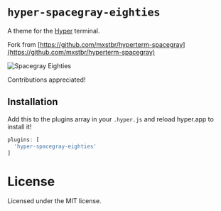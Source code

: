 # `hyper-spacegray-eighties`
A theme for the [Hyper](https://github.com/zeit/hyper) terminal.

Fork from [https://github.com/mxstbr/hyperterm-spacegray](https://github.com/mxstbr/hyperterm-spacegray)


![Spacegray Eighties](https://cloud.githubusercontent.com/assets/8714775/17070370/c8c904c6-505b-11e6-94cd-54946a7c0aee.png)



Contributions appreciated!

## Installation

Add this to the plugins array in your `.hyper.js` and reload hyper.app to install it!
```javascript
plugins: [
  'hyper-spacegray-eighties'
]
```
# License

Licensed under the MIT license.